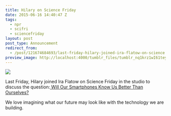 ```yaml
---
title: Hilary on Science Friday
date: 2015-06-16 14:40:47 Z
tags:
  - npr
  - scifri
  - sciencefriday
layout: post
post_type: Announcement
redirect_from:
  - /post/121674684693/last-friday-hilary-joined-ira-flatow-on-science
preview_image: http://localhost:4000/tumblr_files/tumblr_nq1krz1wI61teyfqto1_1280.jpg
---
```


![](/tumblr_files/tumblr_nq1krz1wI61teyfqto1_1280.jpg)

Last Friday, Hilary joined Ira Flatow on Science Friday in the studio to discuss the question:<a href="http://www.sciencefriday.com/segment/06/12/2015/will-our-smartphones-know-us-better-than-ourselves.html"> Will Our Smartphones Know Us Better Than Ourselves?</a>

We love imagining what our future may look like with the technology we are building.
